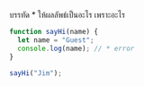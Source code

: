 บรรทัด \* ให้ผลลัพธ์เป็นอะไร เพราะอะไร

```js
function sayHi(name) {
  let name = "Guest";
  console.log(name); // * error
}

sayHi("Jim");
```
